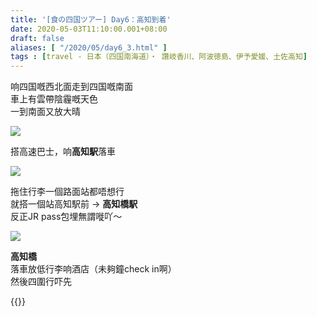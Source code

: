```yaml
---
title: '[食の四国ツアー] Day6：高知到着'
date: 2020-05-03T11:10:00.001+08:00
draft: false
aliases: [ "/2020/05/day6_3.html" ]
tags : [travel - 日本（四国南海道）・ 讚岐香川、阿波徳島、伊予愛媛、土佐高知]
---
```


响四国嘅西北面走到四国嘅南面  
車上有雲帶陰霾嘅天色  
一到南面又放大晴  

![](/images/shikoku6h.jpg)

搭高速巴士，响**高知駅**落車  

![](/images/shikoku6h1.jpg)

拖住行李一個路面站都唔想行  
就搭一個站高知駅前 → **高知橋駅**  
反正JR pass包埋無謂嘥吖～  

![](/images/shikoku6h2.jpg)

**高知橋**  
落車放低行李响酒店（未夠鐘check in啊）  
然後四圍行吓先  
  
{{<shikoku>}}
